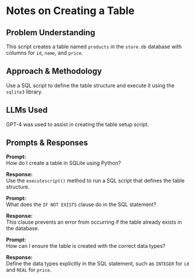 # Notes on Creating a Table

## Problem Understanding
This script creates a table named `products` in the `store.db` database with columns for `id`, `name`, and `price`.

## Approach & Methodology
Use a SQL script to define the table structure and execute it using the `sqlite3` library.

## LLMs Used
GPT-4 was used to assist in creating the table setup script.

## Prompts & Responses
**Prompt:**  
How do I create a table in SQLite using Python?

**Response:**  
Use the `executescript()` method to run a SQL script that defines the table structure.

**Prompt:**  
What does the `IF NOT EXISTS` clause do in the SQL statement?

**Response:**  
This clause prevents an error from occurring if the table already exists in the database.

**Prompt:**  
How can I ensure the table is created with the correct data types?

**Response:**  
Define the data types explicitly in the SQL statement, such as `INTEGER` for `id` and `REAL` for `price`.

